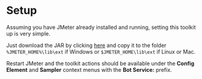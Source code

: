 # Setup
Assuming you have JMeter already installed and running, setting this toolkit up is very simple.

Just download the JAR by clicking [here](https://github.com/damadei/BotServiceStressToolkit/releases) and copy it to the folder `%JMETER_HOME%\lib\ext` if Windows or `$JMETER_HOME\lib\ext` if Linux or Mac.

Restart JMeter and the toolkit actions should be available under the **Config Element** and **Sampler** context menus with the **Bot Service:** prefix.
